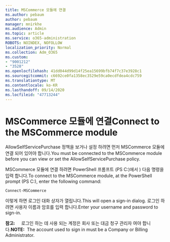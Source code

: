```yaml
---
title: MSCommerce 모듈에 연결
ms.author: pebaum
author: pebaum
manager: mnirkhe
ms.audience: Admin
ms.topic: article
ms.service: o365-administration
ROBOTS: NOINDEX, NOFOLLOW
localization_priority: Normal
ms.collection: Adm_O365
ms.custom:
- "9001212"
- "3528"
ms.openlocfilehash: 41dd044d99d14f25ea15699bfb74f7c37e3928c1
ms.sourcegitcommit: c6692ce0fa1358ec3529e59ca0ecdfdea4cdc759
ms.translationtype: MT
ms.contentlocale: ko-KR
ms.lasthandoff: 09/14/2020
ms.locfileid: "47713244"
---
```

# <a name="connect-to-the-mscommerce-module"></a><span data-ttu-id="91897-102">MSCommerce 모듈에 연결</span><span class="sxs-lookup"><span data-stu-id="91897-102">Connect to the MSCommerce module</span></span>

<span data-ttu-id="91897-103">AllowSelfServicePurchase 정책을 보거나 설정 하려면 먼저 MSCommerce 모듈에 연결 되어 있어야 합니다.</span><span class="sxs-lookup"><span data-stu-id="91897-103">You must be connected to the MSCommerce module before you can view or set the AllowSelfServicePurchase policy.</span></span>  

<span data-ttu-id="91897-104">MSCommerce 모듈에 연결 하려면 PowerShell 프롬프트 (PS C:)에서 \) 다음 명령을 입력 합니다.</span><span class="sxs-lookup"><span data-stu-id="91897-104">To connect to the MSCommerce module, at the PowerShell prompt (PS C:\), enter the following command:</span></span>

`Connect-MSCommerce`

<span data-ttu-id="91897-105">이렇게 하면 로그인 대화 상자가 열립니다.</span><span class="sxs-lookup"><span data-stu-id="91897-105">This will open a sign-in dialog.</span></span> <span data-ttu-id="91897-106">로그인 하려면 사용자 이름과 암호를 입력 합니다.</span><span class="sxs-lookup"><span data-stu-id="91897-106">Enter your username and password to sign-in.</span></span>

<span data-ttu-id="91897-107">**참고:** &nbsp; &nbsp; 로그인 하는 데 사용 되는 계정은 회사 또는 대금 청구 관리자 여야 합니다.</span><span class="sxs-lookup"><span data-stu-id="91897-107">**NOTE:**&nbsp;&nbsp;The account used to sign in must be a Company or Billing Administrator.</span></span>
